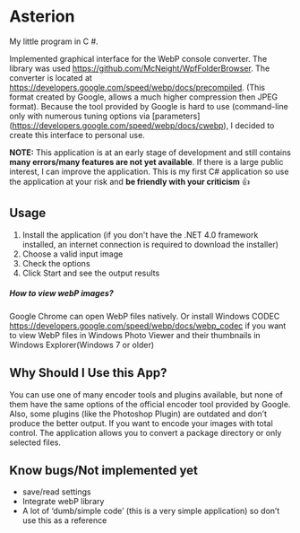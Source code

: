 # Asterion
My little program in C #.

Implemented graphical interface for the WebP console converter.
The library was used https://github.com/McNeight/WpfFolderBrowser.
The converter is located at https://developers.google.com/speed/webp/docs/precompiled.
(This format created by Google, allows a much higher compression then JPEG format).
Because the tool provided by Google is hard to use (command-line only with numerous tuning options via [parameters] (https://developers.google.com/speed/webp/docs/cwebp), I decided to create this interface to personal use.


**NOTE:** This application is at an early stage of development and still contains **many errors/many features are not yet available**. If there is a large public interest, I can improve the application. This is my first C# application so use the application at your risk and **be friendly with your criticism** :+1:

## Usage
1. Install the application (if you don't have the .NET 4.0 framework installed, an internet connection is required to download the installer)
2. Choose a valid input image
3. Check the options 
3. Click Start and see the output results

##### How to view webP images?
Google Chrome can open WebP files natively. Or install Windows CODEC https://developers.google.com/speed/webp/docs/webp_codec if you want to view WebP files in Windows Photo Viewer and their thumbnails in Windows Explorer(Windows 7 or older)

## Why Should I Use this App?
You can use one of many encoder tools and plugins available, but none of them have the same options of the official encoder tool provided by Google. Also, some plugins (like the Photoshop Plugin) are outdated and don’t produce the better output. If you want to encode your images with total control. The application allows you to convert a package directory or only selected files.

## Know bugs/Not implemented yet
- save/read settings
- Integrate webP library
- A lot of ‘dumb/simple code’ (this is a very simple application) so don’t use this as a reference
